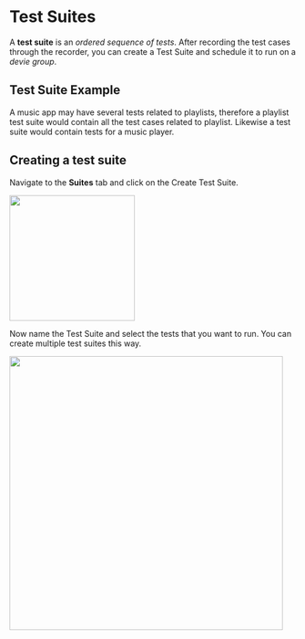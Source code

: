 # Test Suites  

A **test suite** is an *ordered sequence of tests*. After recording the test cases through the recorder, you can create a Test Suite and schedule it to run on a *devie group*. 

## Test Suite Example

A music app may have several tests related to playlists, therefore a playlist test suite would contain all the test cases related to playlist. Likewise a test suite would contain tests for a music player.

## Creating a test suite

Navigate to the **Suites** tab and click on the Create Test Suite.

<img src="../dashboard-img/11.png" height="220px" />

Now name the Test Suite and select the tests that you want to run. You can create multiple test suites this way. 

<img src="../dashboard-img/12.png" height="480px" />
